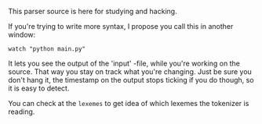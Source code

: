 This parser source is here for studying and hacking.

If you're trying to write more syntax, I propose you call this in another window:

    watch "python main.py"

It lets you see the output of the 'input' -file, while you're working on the source. That way you stay on track what you're changing. Just be sure you don't hang it, the timestamp on the output stops ticking if you do though, so it is easy to detect.

You can check at the `lexemes` to get idea of which lexemes the tokenizer is reading. 
